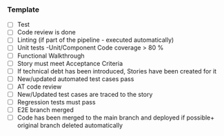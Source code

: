 ### Template
- [ ] Test
- [ ] Code review is done
- [ ] Linting (if part of the pipeline - executed automatically)
- [ ] Unit tests -Unit/Component Code coverage > 80 %
- [ ] Functional Walkthrough
- [ ] Story must meet Acceptance Criteria
- [ ] If technical debt has been introduced, Stories have been created for it
- [ ] New/updated automated test cases pass
- [ ] AT code review
- [ ] New/Updated test cases are traced to the story
- [ ] Regression tests must pass
- [ ] E2E branch merged
- [ ] Code has been merged to the main branch and deployed if possible+ original branch deleted automatically 
